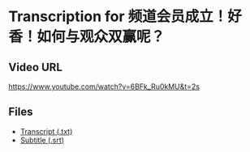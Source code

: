 # Transcription for 频道会员成立！好香！如何与观众双赢呢？
## Video URL
https://www.youtube.com/watch?v=6BFk_Ru0kMU&t=2s
 
## Files
- [Transcript (.txt)](./transcript.txt)
- [Subtitle (.srt)](./transcript.srt)
